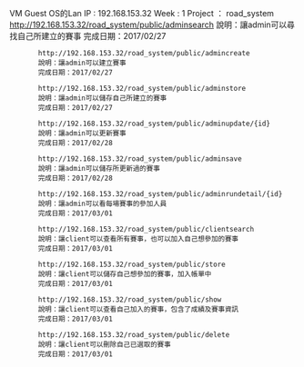VM Guest OS的Lan IP  : 192.168.153.32
Week : 1
     Project ： road_system 
           http://192.168.153.32/road_system/public/adminsearch
           說明：讓admin可以尋找自己所建立的賽事
           完成日期：2017/02/27
           
           http://192.168.153.32/road_system/public/admincreate
           說明：讓admin可以建立賽事
           完成日期：2017/02/27
           
           http://192.168.153.32/road_system/public/adminstore
           說明：讓admin可以儲存自己所建立的賽事
           完成日期：2017/02/27
           
           http://192.168.153.32/road_system/public/adminupdate/{id}
           說明：讓admin可以更新賽事
           完成日期：2017/02/28
           
           http://192.168.153.32/road_system/public/adminsave
           說明：讓admin可以儲存所更新過的賽事
           完成日期：2017/02/28
           
           http://192.168.153.32/road_system/public/adminrundetail/{id}
           說明：讓admin可以看每場賽事的參加人員
           完成日期：2017/03/01
           
           http://192.168.153.32/road_system/public/clientsearch
           說明：讓client可以查看所有賽事，也可以加入自己想參加的賽事
           完成日期：2017/03/01
           
           http://192.168.153.32/road_system/public/store
           說明：讓client可以儲存自己想參加的賽事，加入帳單中
           完成日期：2017/03/01
           
           http://192.168.153.32/road_system/public/show
           說明：讓client可以查看自己加入的賽事，包含了成績及賽事資訊
           完成日期：2017/03/01
           
           http://192.168.153.32/road_system/public/delete
           說明：讓client可以刪除自己已選取的賽事
           完成日期：2017/03/01
           
           